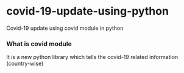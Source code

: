 # covid-19-update-using-python
Covid-19 update using covid module in python

### What is covid module
It is a new python library which tells the covid-19 related information (country-wise)
